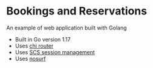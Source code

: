 # Bookings and Reservations
An example of web application built with Golang

- Built in Go version 1.17
- Uses [chi router](https://github.com/go-chi/chi)
- Uses [SCS session management](https://github.com/alexedwards/scs)
- Uses [nosurf](https://github.com/justinas/nosurf)
